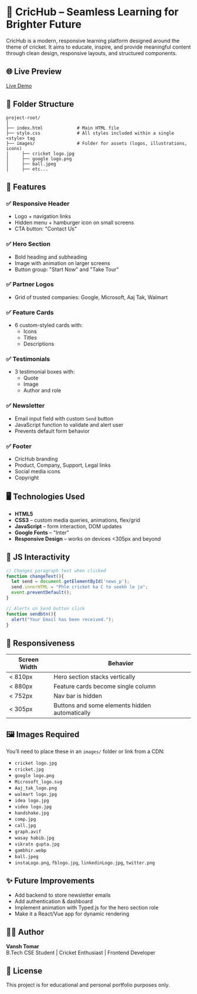 
# 🏏 CricHub – Seamless Learning for Brighter Future

CricHub is a modern, responsive learning platform designed around the theme of cricket. It aims to educate, inspire, and provide meaningful content through clean design, responsive layouts, and structured components.

## 🌐 Live Preview

 [Live Demo](https://pages.github.com/)

## 📁 Folder Structure

```
project-root/
│
├── index.html             # Main HTML file
├── style.css              # All styles included within a single <style> tag
├── images/                # Folder for assets (logos, illustrations, icons)
│     ├── cricket logo.jpg
│     ├── google logo.png
│     ├── ball.jpeg
│     ├── etc...
```

## 📌 Features

### ✅ Responsive Header
- Logo + navigation links
- Hidden menu + hamburger icon on small screens
- CTA button: "Contact Us"

### ✅ Hero Section
- Bold heading and subheading
- Image with animation on larger screens
- Button group: "Start Now" and "Take Tour"

### ✅ Partner Logos
- Grid of trusted companies: Google, Microsoft, Aaj Tak, Walmart

### ✅ Feature Cards
- 6 custom-styled cards with:
  - Icons
  - Titles
  - Descriptions

### ✅ Testimonials
- 3 testimonial boxes with:
  - Quote
  - Image
  - Author and role

### ✅ Newsletter
- Email input field with custom `Send` button
- JavaScript function to validate and alert user
- Prevents default form behavior

### ✅ Footer
- CricHub branding
- Product, Company, Support, Legal links
- Social media icons
- Copyright

## 🖥️ Technologies Used

- **HTML5**
- **CSS3** – custom media queries, animations, flex/grid
- **JavaScript** – form interaction, DOM updates
- **Google Fonts** – "Inter"
- **Responsive Design** – works on devices <305px and beyond

## 🧠 JS Interactivity

```js
// Changes paragraph text when clicked
function changeText(){
  let send = document.getElementById('news_p');
  send.innerHTML = "Phle cricket ka C to seekh le ja";
  event.preventDefault();
}

// Alerts on Send button click
function sendbtn(){
  alert("Your Email has been received.");
}
```

## 📱 Responsiveness

| Screen Width      | Behavior                                       |
|-------------------|------------------------------------------------|
| < 810px           | Hero section stacks vertically                |
| < 880px           | Feature cards become single column            |
| < 752px           | Nav bar is hidden                              |
| < 305px           | Buttons and some elements hidden automatically |

## 🖼️ Images Required

You’ll need to place these in an `images/` folder or link from a CDN:

- `cricket logo.jpg`
- `cricket.jpg`
- `google logo.png`
- `Microsoft_logo.svg`
- `Aaj_tak_logo.png`
- `walmart logo.jpg`
- `idea logo.jpg`
- `video logo.jpg`
- `handshake.jpg`
- `comp.jpg`
- `call.jpg`
- `graph.avif`
- `wasay habib.jpg`
- `vikratn gupta.jpg`
- `gambhir.webp`
- `ball.jpeg`
- `instaLogo.png`, `fblogo.jpg`, `linkedinLogo.jpg`, `twitter.png`

## ✨ Future Improvements

- Add backend to store newsletter emails
- Add authentication & dashboard
- Implement animation with Typed.js for the hero section role
- Make it a React/Vue app for dynamic rendering

## 🧑‍💻 Author

**Vansh Tomar**  
B.Tech CSE Student | Cricket Enthusiast | Frontend Developer

## 📄 License

This project is for educational and personal portfolio purposes only.
